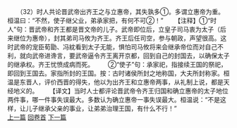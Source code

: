 　　（32）时人共论晋武帝出齐王之与立惠帝，其失孰多①。多谓立惠帝为重。桓温曰：“不然，使子继父业，弟承家把，有何不可②！”
　　【注释】①“时人”句：晋武帝和齐王都是晋文帝的儿子。武帝即位后，立皇子司马衷为太子（后来继位为惠帝），封其弟司马攸为齐王。齐王后任司空，参与朝政，声望很高。这时武帝的宠臣荀勖、冯紞看到太子无能，惧怕司马攸将来会继承帝位而对自己不利，就向武帝进谗言，要武帝逼令齐王离开京都，回到自己的封国去，以确保太子的继承权。齐王忧愤成病而死。
　　②“使子”句：承家祀，指接续王国的祭祀，即回到王国去。家指所封的王国。按：古时诸侯所封之地称国，大夫所封称家。桓温是东晋人，评价西晋的得失，他以为出齐王和立惠帝两事，从礼制上说，都是天经地义的。
　　【译文】当时人士都评论晋武帝令齐王归国和确立惠帝的太子地位两件事，哪一件事失误最大。多数认为确立惠帝一事失误最大。桓温说：“不是这样，让儿子继承父亲的事业，让弟弟治理王国，有什么不行！”
<br>[上一篇](09_31) [回卷首](09_00) [下一篇](09_33)
